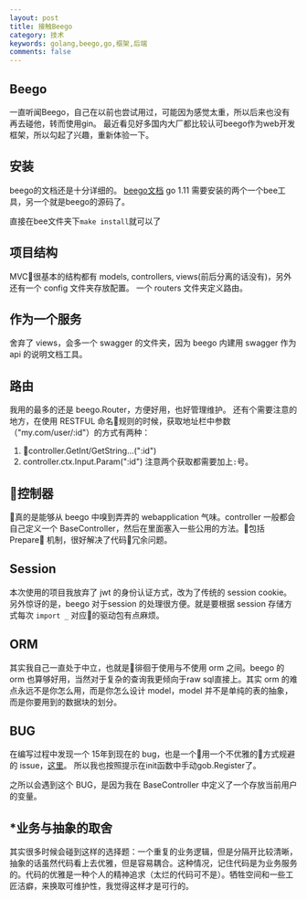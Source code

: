 ```yaml
---
layout: post
title: 接触Beego
category: 技术
keywords: golang,beego,go,框架,后端
comments: false
---
```


## Beego
一直听闻Beego，自己在以前也尝试用过，可能因为感觉太重，所以后来也没有再去碰他，转而使用gin。
最近看见好多国内大厂都比较认可beego作为web开发框架，所以勾起了兴趣，重新体验一下。

## 安装
beego的文档还是十分详细的。
[beego文档](https://beego.me/docs/install/bee.md)
go 1.11 
需要安装的两个一个bee工具，另一个就是beego的源码了。

直接在bee文件夹下`make install`就可以了

## 项目结构
MVC很基本的结构都有 models, controllers, views(前后分离的话没有)，另外还有一个 config 文件夹存放配置。
一个 routers 文件夹定义路由。


## 作为一个服务
舍弃了 views，会多一个 swagger 的文件夹，因为 beego 内建用 swagger 作为 api 的说明文档工具。

## 路由
我用的最多的还是 beego.Router，方便好用，也好管理维护。
还有个需要注意的地方，在使用 RESTFUL 命名规则的时候，获取地址栏中参数（"my.com/user/:id"）的方式有两种：
1. controller.GetInt/GetString...(":id")
2. controller.ctx.Input.Param(":id")
注意两个获取都需要加上`:`号。

## 控制器
真的是能够从 beego 中嗅到弄弄的 webapplication 气味。controller 一般都会自己定义一个 BaseController，然后在里面塞入一些公用的方法。包括 Prepare 机制，很好解决了代码冗余问题。

## Session
本次使用的项目我放弃了 jwt 的身份认证方式，改为了传统的 session cookie。另外惊讶的是，beego 对于session 的处理很方便。就是要根据 session 存储方式每次 `import _` 对应的驱动包有点麻烦。

## ORM
其实我自己一直处于中立，也就是徘徊于使用与不使用 orm 之间。beego 的 orm 也算够好用，当然对于复杂的查询我更倾向于raw sql直接上。其实 orm 的难点永远不是你怎么用，而是你怎么设计 model，model 并不是单纯的表的抽象，而是你要用到的数据块的划分。

## BUG
在编写过程中发现一个 15年到现在的 bug，也是一个用一个不优雅的方式规避的 issue，[这里](https://github.com/astaxie/beego/issues/1110)。
所以我也按照提示在init函数中手动gob.Register了。

之所以会遇到这个 BUG，是因为我在 BaseController 中定义了一个存放当前用户的变量。

## *业务与抽象的取舍
其实很多时候会碰到这样的选择题：一个重复的业务逻辑，但是分隔开比较清晰，抽象的话虽然代码看上去优雅，但是容易耦合。这种情况，记住代码是为业务服务的。代码的优雅是一种个人的精神追求（太烂的代码可不是）。牺牲空间和一些工匠洁癖，来换取可维护性，我觉得这样才是可行的。